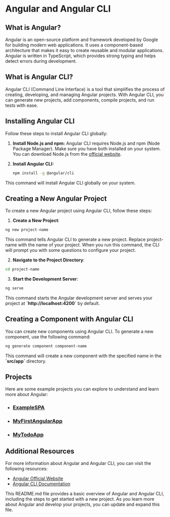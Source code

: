 # Angular and Angular CLI

## What is Angular?

Angular is an open-source platform and framework developed by Google for building modern web applications. It uses a component-based architecture that makes it easy to create reusable and modular applications. Angular is written in TypeScript, which provides strong typing and helps detect errors during development.

## What is Angular CLI?

Angular CLI (Command Line Interface) is a tool that simplifies the process of creating, developing, and managing Angular projects. With Angular CLI, you can generate new projects, add components, compile projects, and run tests with ease.

## Installing Angular CLI

Follow these steps to install Angular CLI globally:

1. **Install Node.js and npm:** Angular CLI requires Node.js and npm (Node Package Manager). Make sure you have both installed on your system. You can download Node.js from the [official website](https://nodejs.org/).

2. **Install Angular CLI:**
   ```bash
   npm install -g @angular/cli
   ```
This command will install Angular CLI globally on your system.

## Creating a New Angular Project

To create a new Angular project using Angular CLI, follow these steps:

1. **Create a New Project**:

```bash
ng new project-name
```
This command tells Angular CLI to generate a new project. Replace project-name with the name of your project. When you run this command, the CLI will prompt you with some questions to configure your project.

2. **Navigate to the Project Directory**:

```bash
cd project-name
```

3. **Start the Development Server**:

```bash
ng serve
```

This command starts the Angular development server and serves your project at **\`http://localhost:4200`** by default.

## Creating a Component with Angular CLI

You can create new components using Angular CLI. To generate a new component, use the following command:

```bash
ng generate component component-name
```

This command will create a new component with the specified name in the **\`src/app`** directory.

## Projects

Here are some example projects you can explore to understand and learn more about Angular:

- ### [ExampleSPA](https://github.com/mfurkanayhan/senior-dotnet-developer-roadmap/tree/main/07.Angular/ExampleSPA)

- ### [MyFirstAngularApp](https://github.com/mfurkanayhan/senior-dotnet-developer-roadmap/tree/main/07.Angular/MyFirstAngularApp)

- ### [MyTodoApp](https://github.com/mfurkanayhan/senior-dotnet-developer-roadmap/tree/main/07.Angular/MyTodoApp)

## Additional Resources
For more information about Angular and Angular CLI, you can visit the following resources:

- [Angular Official Website](https://angular.io/)
- [Angular CLI Documentation](https://angular.io/cli)

This README.md file provides a basic overview of Angular and Angular CLI, including the steps to get started with a new project. As you learn more about Angular and develop your projects, you can update and expand this file.